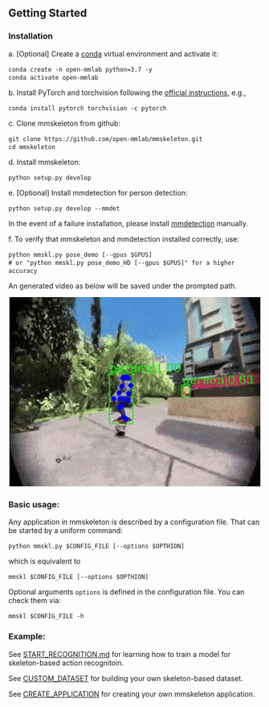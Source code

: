 ## Getting Started

### Installation

a. [Optional] Create a [conda](www.anaconda.com/distribution/) virtual environment and activate it:

``` shell
conda create -n open-mmlab python=3.7 -y
conda activate open-mmlab
```

b. Install PyTorch and torchvision following the [official instructions](https://pytorch.org/), e.g.,
``` shell
conda install pytorch torchvision -c pytorch
```

c. Clone mmskeleton from github:

``` shell
git clone https://github.com/open-mmlab/mmskeleton.git
cd mmskeleton
```

d. Install mmskeleton:

``` shell
python setup.py develop
```

e. [Optional] Install mmdetection for person detection:
``` shell
python setup.py develop --mmdet
```
In the event of a failure installation, please install [mmdetection](https://github.com/open-mmlab/mmdetection/blob/master/docs/INSTALL.md) manually.

f. To verify that mmskeleton and mmdetection installed correctly, use:
```shell
python mmskl.py pose_demo [--gpus $GPUS]
# or "python mmskl.py pose_demo_HD [--gpus $GPUS]" for a higher accuracy
```
An generated video as below will be saved under the prompted path.

<p align="center">
    <img src="../demo/estimation/pose_demo.gif", width="500">
</p>



### Basic usage:

Any application in mmskeleton is described by a configuration file. That can be started by a uniform command:
``` shell
python mmskl.py $CONFIG_FILE [--options $OPTHION]
```
which is equivalent to
```
mmskl $CONFIG_FILE [--options $OPTHION]
```
Optional arguments `options` is defined in the configuration file.
You can check them via:
``` shell
mmskl $CONFIG_FILE -h
```

### Example:

See [START_RECOGNITION.md](../doc/START_RECOGNITION.md) for learning how to train a model for skeleton-based action recognitoin.

See [CUSTOM_DATASET](../doc/CUSTOM_DATASET.md) for building your own skeleton-based dataset.

See [CREATE_APPLICATION](../doc/CREATE_APPLICATION.md) for creating your own mmskeleton application.



